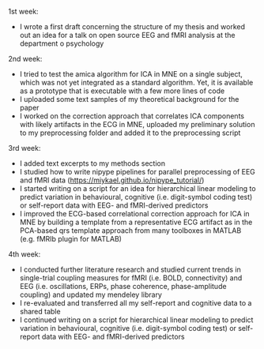 1st week:
- I wrote a first draft concerning the structure of my thesis and worked out an idea for a talk on open source EEG and fMRI analysis at the department o psychology

2nd week:
-	I tried to test the amica algorithm for ICA in MNE on a single subject, which was not yet integrated as a standard algorithm. Yet, it is available as a prototype that is executable with a few more lines of code
- I uploaded some text samples of my theoretical background for the paper
- I worked on the correction approach that correlates ICA components with likely artifacts in the ECG in MNE, uploaded my preliminary solution to my preprocessing folder and added it to the preprocessing script

3rd week:
- I added text excerpts to my methods section
- I studied how to write nipype pipelines for parallel preprocessing of EEG and fMRI data (https://miykael.github.io/nipype_tutorial/)
- I started writing on a script for an idea for hierarchical linear modeling to predict variation in behavioural, cognitive (i.e. digit-symbol coding test) or self-report data with EEG- and fMRI-derived predictors
- I improved the ECG-based correlational correction approach for ICA in MNE by building a template from a representative ECG artifact as in the PCA-based qrs template approach from many toolboxes in MATLAB (e.g. fMRIb plugin for MATLAB)

4th week:
- I conducted further literature research and studied current trends in single-trial coupling measures for fMRI (i.e. BOLD, connectivity) and EEG (i.e. oscillations, ERPs, phase coherence, phase-amplitude coupling) and updated my mendeley library
- I re-evaluated and transferred all my self-report and cognitive data to a shared table
- I continued writing on a script for hierarchical linear modeling to predict variation in behavioural, cognitive (i.e. digit-symbol coding test) or self-report data with EEG- and fMRI-derived predictors
